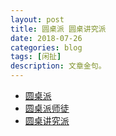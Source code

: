 ```yaml
---
layout: post
title: 圆桌派 圆桌讲究派
date: 2018-07-26
categories: blog
tags: [闲扯]
description: 文章金句。
---
```


- [圆桌派](http://v.baidu.com/show/17363.htm)
- [圆桌派师徒](http://qukantv.net/vod-play-id-6346-src-1-num-1.html)
- [圆桌讲究派](http://tv.dsqndh.com/?jk=http%3A%2F%2Fjqaaa.com%2Fjx.php%3Furl%3D&url=https%3A%2F%2Fv.youku.com%2Fv_show%2Fid_XMzcxNzU0NTg2OA%3D%3D.html%3Fspm%3Da2h1n.8261147.reload_201807.1~3%212~5~A%26s%3D4bb4bba2e7f94ca8a5ab)

